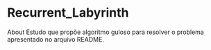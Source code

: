 # Recurrent_Labyrinth
About Estudo que propõe algoritmo guloso para resolver o problema apresentado no arquivo README.
